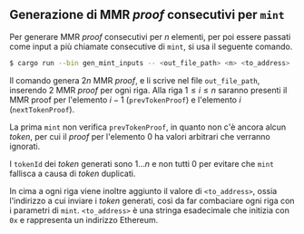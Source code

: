 ## Generazione di MMR *proof* consecutivi per `mint`

Per generare MMR *proof* consecutivi per $n$ elementi, per poi essere passati come input a più chiamate consecutive di `mint`, si usa il seguente comando.

```bash
$ cargo run --bin gen_mint_inputs -- <out_file_path> <n> <to_address>
```

Il comando genera $2n$ MMR *proof*, e li scrive nel file `out_file_path`, inserendo $2$ MMR *proof* per ogni riga. Alla riga $1\leq i \leq n$ saranno presenti il MMR proof per l'elemento $i-1$ (`prevTokenProof`) e l'elemento $i$ (`nextTokenProof`).

La prima `mint` non verifica `prevTokenProof`, in quanto non c'è ancora alcun *token*, per cui il *proof* per l'elemento $0$ ha valori arbitrari che verranno ignorati.

I `tokenId` dei *token* generati sono $1\ldots n$ e non tutti $0$ per evitare che `mint` fallisca a causa di *token* duplicati.

In cima a ogni riga viene inoltre aggiunto il valore di `<to_address>`, ossia l'indirizzo a cui inviare i *token* generati, così da far combaciare ogni riga con i parametri di `mint`. `<to_address>` è una stringa esadecimale che initizia con `0x` e rappresenta un indirizzo Ethereum.